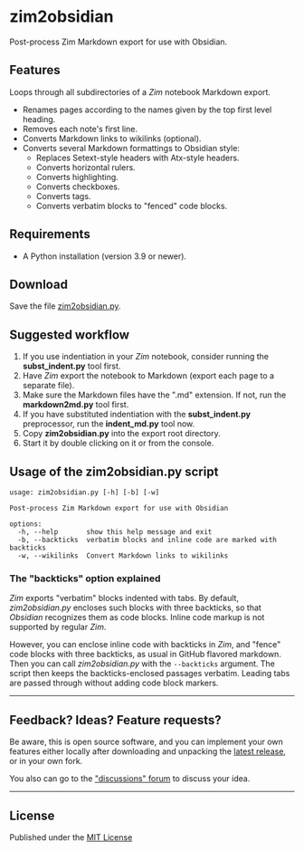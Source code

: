 # zim2obsidian

Post-process Zim Markdown export for use with Obsidian.


## Features

Loops through all subdirectories of a *Zim* notebook Markdown export.

- Renames pages according to the names given by the top first level heading.
- Removes each note's first line. 
- Converts Markdown links to wikilinks (optional).
- Converts several Markdown formattings to Obsidian style:
    - Replaces Setext-style headers with Atx-style headers.
    - Converts horizontal rulers.
    - Converts highlighting.
    - Converts checkboxes.
    - Converts tags.
    - Converts verbatim blocks to "fenced" code blocks.
    

## Requirements

- A Python installation (version 3.9 or newer).


## Download

Save the file [zim2obsidian.py](https://raw.githubusercontent.com/peter88213/zim2obsidian/main/src/zim2obsidian.py).


## Suggested workflow

1. If you use indentiation in your *Zim* notebook, consider running the **subst_indent.py** tool first. 
2. Have *Zim* export the notebook to Markdown (export each page to a separate file). 
3. Make sure the Markdown files have the ".md" extension. If not, run the **markdown2md.py** tool first.
4. If you have substituted indentiation with the **subst_indent.py** preprocessor, run the **indent_md.py** tool now.
5. Copy **zim2obsidian.py** into the export root directory. 
6. Start it by double clicking on it or from the console. 


## Usage of the zim2obsidian.py script

```
usage: zim2obsidian.py [-h] [-b] [-w]

Post-process Zim Markdown export for use with Obsidian

options:
  -h, --help       show this help message and exit
  -b, --backticks  verbatim blocks and inline code are marked with backticks
  -w, --wikilinks  Convert Markdown links to wikilinks
```

### The "backticks" option explained

*Zim* exports "verbatim" blocks indented with tabs.
By default, *zim2obsidian.py* encloses such blocks with three backticks, 
so that *Obsidian* recognizes them as code blocks.
Inline code markup is not supported by regular *Zim*.

However, you can enclose inline code with backticks in *Zim*, and
"fence" code blocks with three backticks, as usual in GitHub flavored markdown. 
Then you can call *zim2obsidian.py* with the `--backticks` argument. 
The script then keeps the backticks-enclosed passages verbatim. 
Leading tabs are passed through without adding code block markers.
 
---

## Feedback? Ideas? Feature requests?

Be aware, this is open source software, and you can implement your own features either locally
after downloading and unpacking the [latest release](https://github.com/peter88213/zim2obsidian/releases/latest), 
or in your own fork.

You also can go to the ["discussions" forum](https://github.com/peter88213/zim2obsidian/discussions) 
to discuss your idea.


------------

## License

Published under the [MIT License](https://opensource.org/licenses/mit-license.php)
